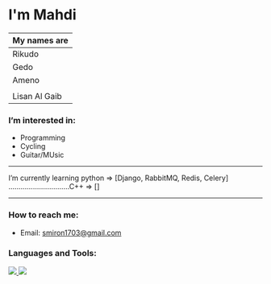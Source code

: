# I'm Mahdi #

| My names are |
| --- |
| Rikudo       |
| Gedo         |
| Ameno        |
|  |
| Lisan Al Gaib |


### I’m interested in: ###
  * Programming
  * Cycling
  * Guitar/MUsic

  ---
  
 I’m currently learning python => [Django, RabbitMQ, Redis, Celery]<br/>
 ..............................C++    => []
 
  ---
  
### How to reach me: ###
  * Email: smiron1703@gmail.com

<h3 align="left">Languages and Tools:</h3>
<p align="left">
 <a href="https://python.org">
  <img src="https://upload.wikimedia.org/wikipedia/commons/thumb/c/c3/Python-logo-notext.svg/110px-Python-logo-notext.svg.png?20100317150552">
 </a>
 <a href="https://www.djangoproject.com/">
  <img src="https://upload.wikimedia.org/wikipedia/commons/thumb/7/75/Django_logo.svg/260px-Django_logo.svg.png?20101010121142">
 </a>

</p>

<!---
tiberius-kirk/tiberius-kirk is a ✨ special ✨ repository because its `README.md` (this file) appears on your GitHub profile.
You can click the Preview link to take a look at your changes.
--->
